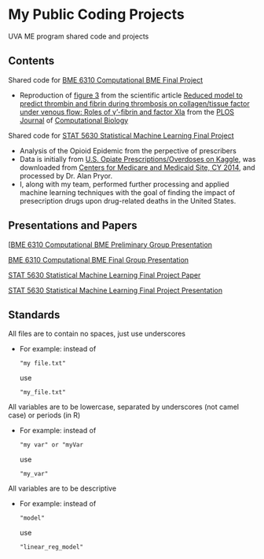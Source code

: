 # My Public Coding Projects
UVA ME program shared code and projects

## Contents
Shared code for [BME 6310 Computational BME Final Project](https://github.com/jbonaffini/UVA_ME_shared/tree/master/BME6310_Project)

  - Reproduction of [figure 3](https://journals.plos.org/ploscompbiol/article/figure/image?size=large&id=info:doi/10.1371/journal.pcbi.1007266.g003) from the scientific article [Reduced model to predict thrombin and fibrin during thrombosis on collagen/tissue factor under venous flow: Roles of γ’-fibrin and factor XIa](https://journals.plos.org/ploscompbiol/article?id=10.1371/journal.pcbi.1007266) from the [PLOS Journal](https://www.plos.org/) of [Computational Biology](https://journals.plos.org/ploscompbiol/)

Shared code for [STAT 5630 Statistical Machine Learning Final Project](https://github.com/jbonaffini/UVA_ME_shared/tree/master/STAT5630_Project)

  -  Analysis of the Opioid Epidemic from the perpective of prescribers
  -  Data is initially from [U.S. Opiate Prescriptions/Overdoses on Kaggle](https://www.kaggle.com/apryor6/us-opiate-prescriptions), was downloaded from [Centers for Medicare and Medicaid Site, CY 2014](https://www.cms.gov/Research-Statistics-Data-and-Systems/Statistics-Trends-and-Reports/Medicare-Provider-Charge-Data/PartD2017), and processed by Dr. Alan Pryor.
  -  I, along with my team, performed further processing and applied machine learning techniques with the goal of finding the impact of presecription drugs upon drug-related deaths in the United States.

## Presentations and Papers
[[BME 6310 Computational BME Preliminary Group Presentation](https://docs.google.com/presentation/d/1fura69Lllvz_mkbHlCeZBSAx9Tm_pFQY4ch9zQ2Vc-M/edit?usp=sharing)

[BME 6310 Computational BME Final Group Presentation](https://github.com/jbonaffini/UVA_ME_shared/blob/master/BME6310_Project/BME6310_FinalPresentation_Group1.pdf)

[STAT 5630 Statistical Machine Learning Final Project Paper](https://github.com/jbonaffini/UVA_ME_shared/blob/master/STAT5630_Project/Opioid_Report_Bonaffini_Ndong_Ryoo.pdf)

[STAT 5630 Statistical Machine Learning Final Project Presentation](https://github.com/jbonaffini/UVA_ME_shared/blob/master/STAT5630_Project/Opioid_Presentation_Bonaffini_Ndong_Ryoo.pdf)

## Standards
All files are to contain no spaces, just use underscores
    
  - For example: instead of 
  
      ```"my file.txt"```
      
    use 
    
      ```"my_file.txt"```

All variables are to be lowercase, separated by underscores (not camel case) or periods (in R) 

  -  For example: instead of 
  
      ```"my var" or "myVar```
      
     use 
    
      ```"my_var"```
      
 All variables are to be descriptive

  -  For example: instead of 
  
      ```"model"```
      
     use 
    
      ```"linear_reg_model"```
